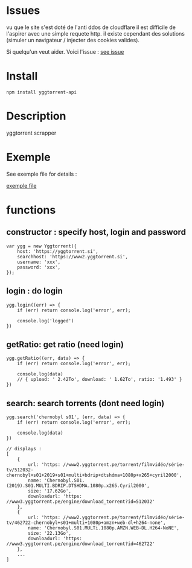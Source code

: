 # Issues

vu que le site s'est doté de l'anti ddos de cloudflare il est difficile de l'aspirer avec une simple requete http.
il existe cependant des solutions (simuler un navigateur / injecter des cookies valides).

Si quelqu'un veut aider. Voici l'issue : [see issue](https://github.com/rafipiccolo/yggtorrent-api/issues/3)


# Install

    npm install yggtorrent-api

# Description

yggtorrent scrapper

# Exemple

See exemple file for details :

[exemple file](exemple.js)

# functions

## constructor : specify host, login and password

    var ygg = new Yggtorrent({
        host: 'https://yggtorrent.si',
        searchhost: 'https://www2.yggtorrent.si',
        username: 'xxx',
        password: 'xxx',
    });

## login : do login

    ygg.login((err) => {
        if (err) return console.log('error', err);

        console.log('logged')
    })

## getRatio: get ratio (need login)

    ygg.getRatio((err, data) => {
        if (err) return console.log('error', err);

        console.log(data)
        // { upload: ' 2.42To', download: ' 1.62To', ratio: '1.493' }
    })

## search: search torrents (dont need login)

    ygg.search('chernobyl s01', (err, data) => {
        if (err) return console.log('error', err);

        console.log(data)
    })

    // displays :
    [
        {
            url: 'https: //www2.yggtorrent.pe/torrent/filmvidéo/série-tv/512032-chernobyl+s01+2019+s01+multi+bdrip+dtshdma+1080p+x265+cyril2000',
            name: 'Chernobyl.S01.(2019).S01.MULTI.BDRIP.DTSHDMA.1080p.x265.Cyril2000',
            size: '17.62Go',
            downloadurl: 'https: //www3.yggtorrent.pe/engine/download_torrent?id=512032'
        },
        {
            url: 'https: //www2.yggtorrent.pe/torrent/filmvidéo/série-tv/462722-chernobyl+s01+multi+1080p+amzn+web-dl+h264-none',
            name: 'Chernobyl.S01.MULTi.1080p.AMZN.WEB-DL.H264-NoNE',
            size: '22.13Go',
            downloadurl: 'https: //www3.yggtorrent.pe/engine/download_torrent?id=462722'
        },
        ...
    ]
